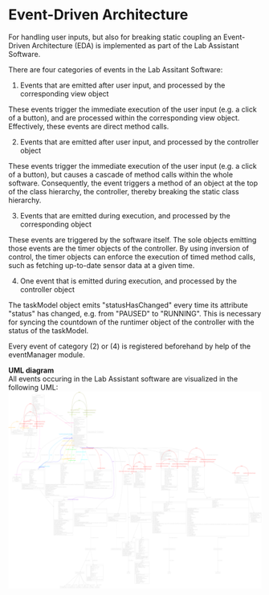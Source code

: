 # Event-Driven Architecture

For handling user inputs, but also for breaking static coupling an Event-Driven Architecture (EDA) is implemented as part of the Lab Assistant Software.  
  
There are four categories of events in the Lab Assitant Software:  
1. Events that are emitted after user input, and processed by the corresponding view object

These events trigger the immediate execution of the user input (e.g. a click of a button), and are processed within the corresponding view object. Effectively, these events are direct method calls.  

2. Events that are emitted after user input, and processed by the controller object

These events trigger the immediate execution of the user input (e.g. a click of a button), but causes a cascade of method calls within the whole software. Consequently, the event triggers a method of an object at the top of the class hierarchy, the controller, thereby breaking the static class hierarchy.  

3. Events that are emitted during execution, and processed by the corresponding object 

These events are triggered by the software itself. The sole objects emitting those events are the timer objects of the controller. By using inversion of control, the timer objects can enforce the execution of timed method calls, such as fetching up-to-date sensor data at a given time.  

4. One event that is emitted during execution, and processed by the controller object

The taskModel object emits "statusHasChanged" every time its attribute "status" has changed, e.g. from "PAUSED" to "RUNNING". This is necessary for syncing the countdown of the runtimer object of the controller with the status of the taskModel.  

Every event of category (2) or (4) is registered beforehand by help of the eventManager module.  

**UML diagram**  
All events occuring in the Lab Assistant software are visualized in the following UML:
![events](events.png)